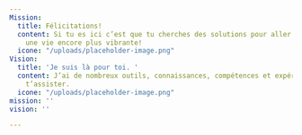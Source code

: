 ```yaml
---
Mission:
  title: Félicitations!
  content: Si tu es ici c’est que tu cherches des solutions pour aller mieux ou vivre
    une vie encore plus vibrante!
  icone: "/uploads/placeholder-image.png"
Vision:
  title: 'Je suis là pour toi. '
  content: J’ai de nombreux outils, connaissances, compétences et expériences pour
    t’assister.
  icone: "/uploads/placeholder-image.png"
mission: ''
vision: ''

---
```

